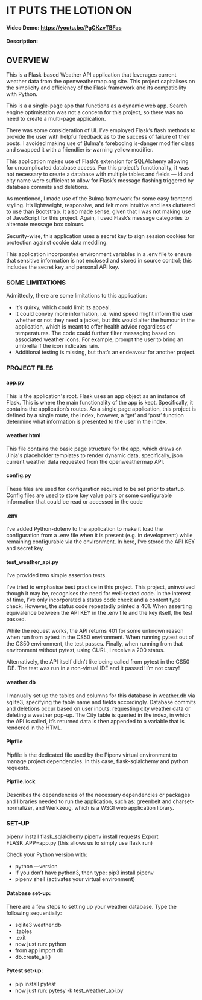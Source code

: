 # IT PUTS THE LOTION ON
#### Video Demo:  <https://youtu.be/PgCKzvTBFas>
#### Description:

## OVERVIEW
This is a Flask-based Weather API application that leverages current weather data from the openweathermap.org site. This project capitalises on the simplicity and efficiency of the Flask framework and its compatibility with Python.

This is a a single-page app that functions as a dynamic web app. Search engine optimisation was not a concern for this project, so there was no need to create a multi-page application.

There was some consideration of UI. I’ve employed Flask’s flash methods to provide the user with helpful feedback as to the success of failure of their posts. I avoided making use of Bulma's foreboding is-danger modifier class and swapped it with a friendlier is-warning yellow modifier.

This application makes use of Flask’s extension for SQLAlchemy allowing for uncomplicated database access. For this project’s functionality, it was not necessary to create a database with multiple tables and fields — id and city name were sufficient to allow for Flask’s message flashing triggered by database commits and deletions.

As mentioned, I made use of the Bulma framework for some easy frontend styling. It’s lightweight, responsive, and felt more intuitive and less cluttered to use than Bootstrap. It also made sense, given that I was not making use of JavaScript for this project. Again, I used Flask’s message categories to alternate message box colours.

Security-wise, this application uses a secret key to sign session cookies for protection against cookie data meddling.

This application incorporates environment variables in a .env file to ensure that sensitive information is not enclosed and stored in source control; this includes the secret key and personal API key.

### SOME LIMITATIONS
Admittedly, there are some limitations to this application:
- It’s quirky, which could limit its appeal.
- It could convey more information, i.e. wind speed might inform the user whether or not they need a jacket, but this would alter the humour in the application, which is meant to offer health advice regardless of temperatures. The code could further filter messaging based on associated weather icons. For example, prompt the user to bring an umbrella if the icon indicates rain.
- Additional testing is missing, but that’s an endeavour for another project.

### PROJECT FILES
#### app.py
This is the application's root. Flask uses an app object as an instance of Flask. This is where the main functionality of the app is kept. Specifically, it contains the application’s routes. As a single page application, this project is defined by a single route, the index, however, a ‘get’ and ‘post’ function determine what information is presented to the user in the index.

#### weather.html
This file contains the basic page structure for the app, which draws on Jinja's placeholder templates to render dynamic data, specifically, json current weather data requested from the openweathermap API.

#### config.py
These files are used for configuration required to be set prior to startup. Config files are used to store key value pairs or some configurable information that could be read or accessed in the code

#### .env
I’ve added Python-dotenv to the application to make it load the configuration from a .env file when it is present (e.g. in development) while remaining configurable via the environment. In here, I’ve stored the API KEY and secret key.

#### test_weather_api.py
I’ve provided two simple assertion tests.

I've tried to emphasise best practice in this project. This project, uninvolved though it may be, recognises the need for well-tested code. In the interest of time, I’ve only incorporated a status code check and a content type check. However, the status code repeatedly printed a 401. When asserting equivalence between the API KEY in the .env file and the key itself, the test passed.

While the request works, the API returns 401 for some unknown reason when run from pytest in the CS50 environment. When running pytest out of the CS50 environment, the test passes. Finally, when running from that environment without pytest, using CURL, I receive a 200 status.

Alternatively, the API itself didn't like being called from pytest in the CS50 IDE. The test was run in a non-virtual IDE and it passed! I’m not crazy!

#### weather.db
I manually set up the tables and columns for this database in weather.db via sqlite3, specifying the table name and fields accordingly. Database commits and deletions occur based on user inputs: requesting city weather data or deleting a weather pop-up. The City table is queried in the index, in which the API is called, it’s returned data is then appended to a variable that is rendered in the HTML.

#### Pipfile
Pipfile is the dedicated file used by the Pipenv virtual environment to manage project dependencies. In this case, flask-sqlalchemy and python requests.

#### Pipfile.lock
Describes the dependencies of the necessary dependencies or packages and libraries needed to run the application, such as: greenbelt and charset-normalizer, and Werkzeug, which is a WSGI web application library.

### SET-UP
pipenv install flask_sqlalchemy
pipenv install requests
Export FLASK_APP=app.py (this allows us to simply use flask run)

Check your Python version with:
- python —version
- If you don’t have python3, then type: pip3 install pipenv
- pipenv shell (activates your virtual environment)

#### Database set-up:
There are a few steps to setting up your weather database. Type the following sequentially:
- sqlite3 weather.db
- .tables
- .exit
- now just run: python
- from app import db
- db.create_all()

#### Pytest set-up:
- pip install pytest
- now just run: pytesy -k test_weather_api.py
